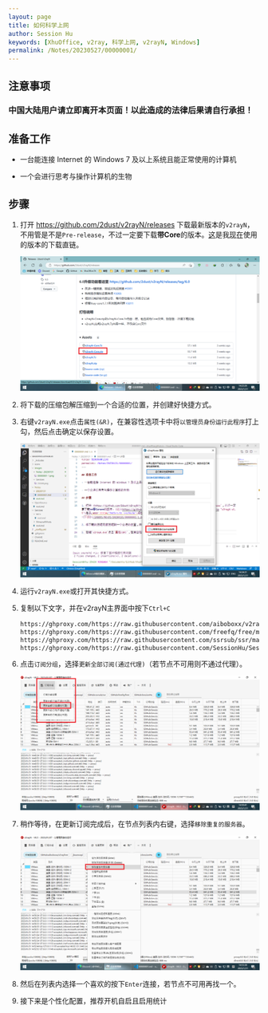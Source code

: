 ```yaml
---
layout: page
title: 如何科学上网
author: Session Hu
keywords: [XhuOffice, v2ray, 科学上网, v2rayN, Windows]
permalink: /Notes/20230527/00000001/
---
```


## 注意事项

### **中国大陆用户请立即离开本页面！以此造成的法律后果请自行承担！**  

## 准备工作

- 一台能连接 Internet 的 Windows 7 及以上系统且能正常使用的计算机

- 一个会进行思考与操作计算机的生物

## 步骤

1. 打开 <https://github.com/2dust/v2rayN/releases> 下载最新版本的`v2rayN`，不用管是不是`Pre-release`，不过一定要下载**带Core**的版本。[这](https://github.com/2dust/v2rayN/releases/download/6.25/v2rayN-With-Core.zip "v2rayN v6.24")是我<abbr title="2023/5/27 13:45:01">现在</abbr>使用的版本的下载直链。

    ![下载](/images/Notes/20230527/00000001-1.png)

2. 将下载的压缩包解压缩到一个合适的位置，并创建好快捷方式。

3. 右键`v2rayN.exe`点击`属性(&R)`，在兼容性选项卡中将`以管理员身份运行此程序`打上勾，然后点击确定以保存设置。

    ![管理员身份运行](/images/Notes/20230527/00000001-2.png)

4. 运行`v2rayN.exe`或打开其快捷方式。

5. 复制以下文字，并在v2rayN主界面中按下`Ctrl+C`

    ```text
    https://ghproxy.com/https://raw.githubusercontent.com/aiboboxx/v2rayfree/main/v2
    https://ghproxy.com/https://raw.githubusercontent.com/freefq/free/master/v2
    https://ghproxy.com/https://raw.githubusercontent.com/ssrsub/ssr/master/V2Ray
    https://ghproxy.com/https://raw.githubusercontent.com/SessionHu/SessionHu/main/V2RaySubInfo.txt
    ```

6. 点击`订阅分组`，选择`更新全部订阅(通过代理)`（若节点不可用则不通过代理）。

    ![更新订阅](/images/Notes/20230527/00000001-3.png)

7. 稍作等待，在更新订阅完成后，在节点列表内右键，选择`移除重复的服务器`。

    ![去重](/images/Notes/20230527/00000001-4.png)

8. 然后在列表内选择一个喜欢的按下`Enter`连接，若节点不可用再找一个。

9. 接下来是个性化配置，推荐开机自启且启用统计

